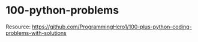 # 100-python-problems

Resource: https://github.com/ProgrammingHero1/100-plus-python-coding-problems-with-solutions